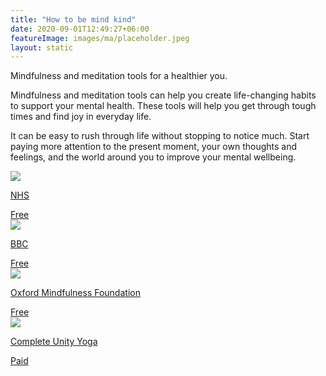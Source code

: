 ```yaml
---
title: "How to be mind kind"
date: 2020-09-01T12:49:27+06:00
featureImage: images/ma/placeholder.jpeg
layout: static
---
```


Mindfulness and meditation tools for a healthier you.

Mindfulness and meditation tools can help you create life-changing habits to support your mental health. These tools will help you get through tough times and find joy in everyday life.

It can be easy to rush through life without stopping to notice much. Start paying more attention to the present moment, your own thoughts and feelings, and the world around you to improve your mental wellbeing.

<a class="ma-link" href="https://www.nhs.uk/mental-health/self-help/tips-and-support/mindfulness/"><div class="ma-card ma-card-Health"><div class="ma-icon"><img src ="/images/icon-check.png"/></div><div class="ma-name"><p>NHS</p></div><div class="ma-paid-text"><span>Free</span></div></div></a><a class="ma-link" href="https://www.bbc.co.uk/programmes/m001817f"><div class="ma-card ma-card-Health"><div class="ma-icon"><img src ="/images/icon-check.png"/></div><div class="ma-name"><p>BBC</p></div><div class="ma-paid-text"><span>Free</span></div></div></a><a class="ma-link" href="https://www.oxfordmindfulness.org/free-online-mindfulness-course-sessions/"><div class="ma-card ma-card-Health"><div class="ma-icon"><img src ="/images/icon-check.png"/></div><div class="ma-name"><p>Oxford Mindfulness Foundation</p></div><div class="ma-paid-text"><span>Free</span></div></div></a><a class="ma-link" href="https://www.awin1.com/cread.php?awinmid=29057&awinaffid=1198638&ued=https%3A%2F%2Fcompleteunityyoga.com%2F"><div class="ma-card ma-card-Health"><div class="ma-icon"><img src ="/images/icon-pound.png"/></div><div class="ma-name"><p>Complete Unity Yoga</p></div><div class="ma-paid-text"><span>Paid</span></div></div></a>  

<br/><br/>






